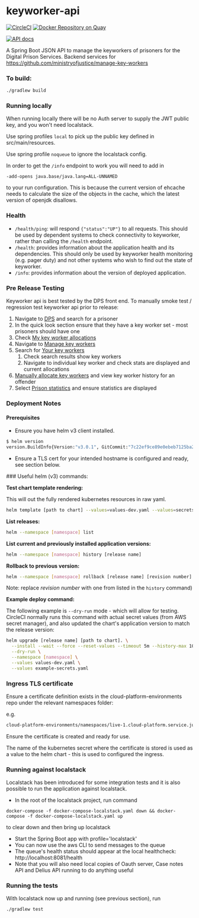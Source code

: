 # keyworker-api

[![CircleCI](https://circleci.com/gh/ministryofjustice/keyworker-api/tree/main.svg?style=svg)](https://circleci.com/gh/ministryofjustice/keyworker-api)
[![Docker Repository on Quay](https://quay.io/repository/hmpps/keyworker-api/status)](https://quay.io/repository/hmpps/keyworker-api)

[![API docs](https://img.shields.io/badge/API_docs-view-85EA2D.svg?logo=swagger)](https://keyworker-api-dev.prison.service.justice.gov.uk/swagger-ui/index.html)

A Spring Boot JSON API to manage the keyworkers of prisoners for the Digital Prison Services.  Backend services for https://github.com/ministryofjustice/manage-key-workers

### To build:

```bash
./gradlew build
```

### Running locally

When running locally there will be no Auth server to supply the JWT public key, and you won't need localstack.

Use spring profiles `local` to pick up the public key defined in src/main/resources.

Use spring profile `noqueue` to ignore the localstack config.

In order to get the `/info` endpoint to work you will need to add in
```
-add-opens java.base/java.lang=ALL-UNNAMED
```
to your run configuration.  This is because the current version of ehcache needs to calculate the size of the objects in the cache, which the latest version of openjdk disallows.

### Health

- `/health/ping`: will respond `{"status":"UP"}` to all requests.  This should be used by dependent systems to check connectivity to keyworker,
rather than calling the `/health` endpoint.
- `/health`: provides information about the application health and its dependencies.  This should only be used
by keyworker health monitoring (e.g. pager duty) and not other systems who wish to find out the state of keyworker.
- `/info`: provides information about the version of deployed application.

### Pre Release Testing

Keyworker api is best tested by the DPS front end.  To manually smoke test / regression test keyworker api prior to release:

1. Navigate to [DPS](https://digital-preprod.prison.service.justice.gov.uk/) and search for a prisoner
1. In the quick look section ensure that they have a key worker set - most prisoners should have one
1. Check [My key worker allocations](https://digital-preprod.prison.service.justice.gov.uk/key-worker-allocations)
1. Navigate to [Manage key workers](https://preprod.manage-key-workers.service.justice.gov.uk/manage-key-workers)
1. Search for [Your key workers](https://preprod.manage-key-workers.service.justice.gov.uk/manage-key-workers/key-worker-search)
   1. Check search results show key workers
   1. Navigate to individual key worker and check stats are displayed and current allocations
1. [Manually allocate key workers](https://preprod.manage-key-workers.service.justice.gov.uk/manage-key-workers/offender-search) and view key worker history for an offender
1. Select [Prison statistics](https://preprod.manage-key-workers.service.justice.gov.uk/manage-key-workers/key-worker-statistics) and ensure statistics are displayed

### Deployment Notes

#### Prerequisites

- Ensure you have helm v3 client installed.

```sh
$ helm version
version.BuildInfo{Version:"v3.0.1", GitCommit:"7c22ef9ce89e0ebeb7125ba2ebf7d421f3e82ffa", GitTreeState:"clean", GoVersion:"go1.13.4"}
```

- Ensure a TLS cert for your intended hostname is configured and ready, see section below.

### Useful helm (v3) commands:

__Test chart template rendering:__

This will out the fully rendered kubernetes resources in raw yaml.

```sh
helm template [path to chart] --values=values-dev.yaml --values=secrets-example.yaml
```

__List releases:__

```sh
helm --namespace [namespace] list
```

__List current and previously installed application versions:__

```sh
helm --namespace [namespace] history [release name]
```

__Rollback to previous version:__

```sh
helm --namespace [namespace] rollback [release name] [revision number] --wait
```

Note: replace _revision number_ with one from listed in the `history` command)

__Example deploy command:__

The following example is `--dry-run` mode - which will allow for testing. CircleCI normally runs this command with actual secret values (from AWS secret manager), and also updated the chart's application version to match the release version:

```sh
helm upgrade [release name] [path to chart]. \
  --install --wait --force --reset-values --timeout 5m --history-max 10 \
  --dry-run \
  --namespace [namespace] \
  --values values-dev.yaml \
  --values example-secrets.yaml
```

### Ingress TLS certificate

Ensure a certificate definition exists in the cloud-platform-environments repo under the relevant namespaces folder:

e.g.

```sh
cloud-platform-environments/namespaces/live-1.cloud-platform.service.justice.gov.uk/[INSERT NAMESPACE NAME]/05-certificate.yaml
```

Ensure the certificate is created and ready for use.

The name of the kubernetes secret where the certificate is stored is used as a value to the helm chart - this is used to configured the ingress.


### Running against localstack

Localstack has been introduced for some integration tests and it is also possible to run the application against localstack.

* In the root of the localstack project, run command
```
docker-compose -f docker-compose-localstack.yaml down && docker-compose -f docker-compose-localstack.yaml up
```
to clear down and then bring up localstack
* Start the Spring Boot app with profile='localstack'
* You can now use the aws CLI to send messages to the queue
* The queue's health status should appear at the local healthcheck: http://localhost:8081/health
* Note that you will also need local copies of Oauth server, Case notes API and Delius API running to do anything useful

### Running the tests

With localstack now up and running (see previous section), run
```bash
./gradlew test
```
